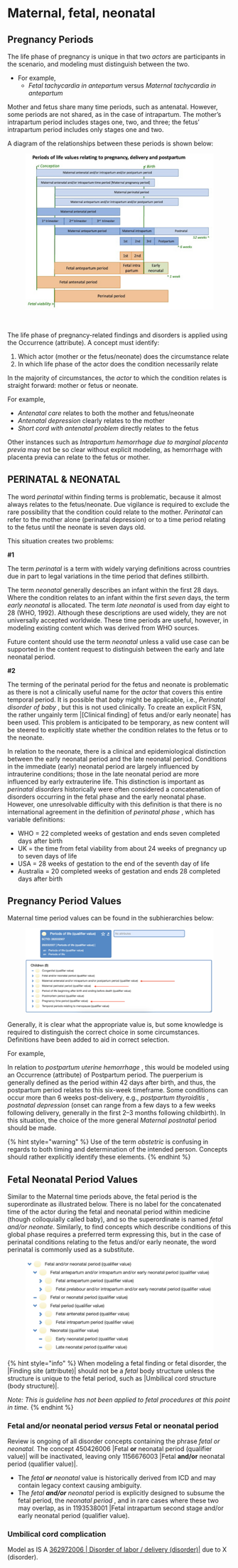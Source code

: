 # Maternal, fetal, neonatal

## Pregnancy Periods

The life phase of pregnancy is unique in that two _actors_ are participants in the scenario, and modeling must distinguish between the two.

* For example,
  * _Fetal tachycardia in antepartum_ versus _Maternal tachycardia in antepartum_

Mother and fetus share many time periods, such as antenatal. However, some periods are not shared, as in the case of intrapartum. The mother’s intrapartum period includes stages one, two, and three; the fetus’ intrapartum period includes only stages one and two.

A diagram of the relationships between these periods is shown below:

<figure><img src="../../../../../../.gitbook/assets/image (37) (1) (1) (1).png" alt=""><figcaption></figcaption></figure>

<figure><img src="../../../../../../authoring/clinical-finding-and-disorder/images/174690545.png" alt=""><figcaption></figcaption></figure>

The life phase of pregnancy-related findings and disorders is applied using the Occurrence (attribute). A concept must identify:

1. Which actor (mother or the fetus/neonate) does the circumstance relate
2. In which life phase of the actor does the condition necessarily relate

In the majority of circumstances, the _actor_ to which the condition relates is straight forward: mother or fetus or neonate.

For example,

* _Antenatal care_ relates to both the mother and fetus/neonate
* _Antenatal depression_ clearly relates to the mother
* _Short cord with antenatal problem_ directly relates to the fetus

Other instances such as _Intrapartum hemorrhage due to marginal placenta previa_ may not be so clear without explicit modeling, as hemorrhage with placenta previa can relate to the fetus or mother.

## PERINATAL & NEONATAL

The word _perinatal_ within finding terms is problematic, because it almost always relates to the fetus/neonate. Due vigilance is required to exclude the rare possibility that the condition could relate to the mother. _Perinatal_ can refer to the mother alone (perinatal depression) or to a time period relating to the fetus until the neonate is seven days old.

This situation creates two problems:

**#1**

The term _perinatal_ is a term with widely varying definitions across countries due in part to legal variations in the time period that defines stillbirth.

The term _neonatal_ generally describes an infant within the first 28 days. Where the condition relates to an infant within the first _seven_ days, the term _early neonatal_ is allocated. The term _late neonatal_ is used from day eight to 28 (WHO, 1992). Although these descriptions are used widely, they are not universally accepted worldwide. These time periods are useful, however, in modeling existing content which was derived from WHO sources.

Future content should use the term _neonatal_ unless a valid use case can be supported in the content request to distinguish between the early and late neonatal period.

**#2**

The terming of the perinatal period for the fetus and neonate is problematic as there is not a clinically useful name for the _actor_ that covers this entire temporal period. It is possible that _baby_ might be applicable, i.e., _Perinatal disorder of baby_ , but this is not used clinically. To create an explicit FSN, the rather ungainly term |\[Clinical finding] of fetus and/or early neonate| has been used. This problem is anticipated to be temporary, as new content will be steered to explicitly state whether the condition relates to the fetus or to the neonate.

In relation to the neonate, there is a clinical and epidemiological distinction between the early neonatal period and the late neonatal period. Conditions in the immediate (early) neonatal period are largely influenced by intrauterine conditions; those in the late neonatal period are more influenced by early extrauterine life. This distinction is important as _perinatal disorders_ historically were often considered a concatenation of disorders occurring in the fetal phase and the early neonatal phase. However, one unresolvable difficulty with this definition is that there is no international agreement in the definition of _perinatal phase_ , which has variable definitions:

* WHO = 22 completed weeks of gestation and ends seven completed days after birth
* UK = the time from fetal viability from about 24 weeks of pregnancy up to seven days of life
* USA = 28 weeks of gestation to the end of the seventh day of life
* Australia = 20 completed weeks of gestation and ends 28 completed days after birth

## Pregnancy Period Values

Maternal time period values can be found in the subhierarchies below:

<figure><img src="../../../../../../.gitbook/assets/image (38) (1) (1).png" alt=""><figcaption></figcaption></figure>

Generally, it is clear what the appropriate value is, but some knowledge is required to distinguish the correct choice in some circumstances. Definitions have been added to aid in correct selection.

For example,

In relation to _postpartum uterine hemorrhage_ , this would be modeled using an Occurrence (attribute) of Postpartum period. The puerperium is generally defined as the period within 42 days after birth, and thus, the postpartum period relates to this six-week timeframe. Some conditions can occur more than 6 weeks post-delivery, e.g., _postpartum thyroiditis_ , _postnatal depression_ (onset can range from a few days to a few weeks following delivery, generally in the first 2–3 months following childbirth). In this situation, the choice of the more general _Maternal postnatal_ period should be made.

{% hint style="warning" %}
Use of the term _obstetric_ is confusing in regards to both timing and determination of the intended person. Concepts should rather explicitly identify these elements.
{% endhint %}

## Fetal Neonatal Period Values

Similar to the Maternal time periods above, the fetal period is the superordinate as illustrated below. There is no label for the concatenated time of the actor during the fetal and neonatal period within medicine (though colloquially called baby), and so the superordinate is named _fetal and/or neonate_. Similarly, to find concepts which describe conditions of this global phase requires a preferred term expressing this, but in the case of perinatal conditions relating to the fetus and/or early neonate, the word perinatal is commonly used as a substitute.

<figure><img src="../../../../../../.gitbook/assets/image (39) (1) (1).png" alt=""><figcaption></figcaption></figure>

{% hint style="info" %}
When modeling a fetal finding or fetal disorder, the |Finding site (attribute)| should not be a _fetal_ body structure unless the structure is unique to the fetal period, such as |Umbilical cord structure (body structure)|.

_Note: This is guideline has not been applied to fetal procedures at this point in time._
{% endhint %}

### Fetal and/or neonatal period _versus_ Fetal or neonatal period

Review is ongoing of all disorder concepts containing the phrase _fetal or neonatal._ The concept 450426006 |Fetal **or** neonatal period (qualifier value)| will be inactivated, leaving only 1156676003 |Fetal **and/or** neonatal period (qualifier value)|.

* The _fetal_ _**or**_ _neonatal_ value is historically derived from ICD and may contain legacy context causing ambiguity.
* The _fetal_ _**and/or**_ _neonatal_ period is explicitly designed to subsume the fetal period, the _neonatal period_ , and in rare cases where these two may overlap, as in 1193538001 |Fetal intrapartum second stage and/or early neonatal period (qualifier value).

### Umbilical cord complication

Model as IS A [362972006 | Disorder of labor / delivery (disorder)|](http://snomed.info/id/362972006) due to X (disorder).
